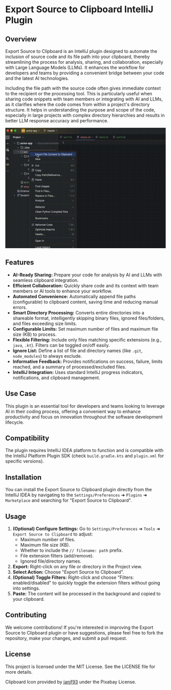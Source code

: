 # Export Source to Clipboard IntelliJ Plugin

## Overview

Export Source to Clipboard is an IntelliJ plugin designed to automate the inclusion of source code and its file path into your clipboard, thereby streamlining the process for analysis, sharing, and collaboration, especially with Large Language Models (LLMs). It enhances the workflow for developers and teams by providing a convenient bridge between your code and the latest AI technologies.

Including the file path with the source code often gives immediate context to the recipient or the processing tool. 
This is particularly useful when sharing code snippets with team members or integrating with AI and LLMs, 
as it clarifies where the code comes from within a project's directory structure. 
It helps in understanding the purpose and scope of the code, especially in large projects with complex directory
hierarchies and results in better LLM response accuracy and performance.

![Export Source to Clipboard IntelliJ Plugin Demo](media/demo.gif)

## Features

- **AI-Ready Sharing:** Prepare your code for analysis by AI and LLMs with seamless clipboard integration.
- **Efficient Collaboration:** Quickly share code and its context with team members or AI tools to enhance your workflow.
- **Automated Convenience:** Automatically append file paths (configurable) to clipboard content, saving time and reducing manual errors.
- **Smart Directory Processing:** Converts entire directories into a shareable format, intelligently skipping binary files, ignored files/folders, and files exceeding size limits.
- **Configurable Limits:** Set maximum number of files and maximum file size (KB) to process.
- **Flexible Filtering:** Include only files matching specific extensions (e.g., `java`, `.kt`). Filters can be toggled on/off easily.
- **Ignore List:** Define a list of file and directory names (like `.git`, `node_modules`) to always exclude.
- **Informative Feedback:** Provides notifications on success, failure, limits reached, and a summary of processed/excluded files.
- **IntelliJ Integration:** Uses standard IntelliJ progress indicators, notifications, and clipboard management.

## Use Case

This plugin is an essential tool for developers and teams looking to leverage AI in their coding process, offering a convenient way to enhance productivity and focus on innovation throughout the software development lifecycle.

## Compatibility

The plugin requires IntelliJ IDEA platform to function and is compatible with the IntelliJ Platform Plugin SDK (check `build.gradle.kts` and `plugin.xml` for specific versions).

## Installation

You can install the Export Source to Clipboard plugin directly from the IntelliJ IDEA by navigating to the `Settings/Preferences` ➜ `Plugins` ➜ `Marketplace` and searching for "Export Source to Clipboard".

## Usage

1.  **(Optional) Configure Settings:** Go to `Settings/Preferences` ➜ `Tools` ➜ `Export Source to Clipboard` to adjust:
    *   Maximum number of files.
    *   Maximum file size (KB).
    *   Whether to include the `// filename: path` prefix.
    *   File extension filters (add/remove).
    *   Ignored file/directory names.
2.  **Export:** Right-click on any file or directory in the Project view.
3.  **Select Action:** Choose "Export Source to Clipboard".
4.  **(Optional) Toggle Filters:** Right-click and choose "Filters: enabled/disabled" to quickly toggle the extension filters without going into settings.
5.  **Paste:** The content will be processed in the background and copied to your clipboard.

## Contributing

We welcome contributions! If you're interested in improving the Export Source to Clipboard plugin or have suggestions, please feel free to fork the repository, make your changes, and submit a pull request.

## License

This project is licensed under the MIT License. See the LICENSE file for more details.

Clipboard Icon provided by [janjf93](https://pixabay.com/vectors/flat-design-symbol-icon-www-2126883/) under the Pixabay License.

